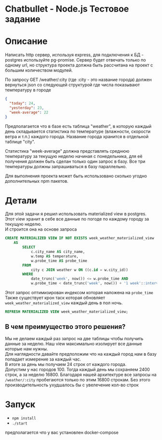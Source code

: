 # Chatbullet - Node.js Тестовое задание

# Описание 
Написать http сервер, используя express, для подключения к БД - postgres используйте pg-promise. Сервер будет отвечать только по одному url, но структура проекта должна быть рассчитана на проект с большим количеством модулей. 

По запросу GET /weather/:city (где :city - это название города) должен вернуться json со следующей структурой где числа показывают температуру в городе
``` json
{
  "today": 24,
  "yesterday": 23,
  "week-average": 22
}
```
Предполагается что в базе есть таблица "weather", в которую каждый день складывается статистика по температуре (влажности, скорости ветра и т.п.) каждого города. Название города хранится в отдельной таблице "city".

Статистика "week-average" должна представлять среднюю температуру за текущую неделю начиная с понедельника, для её получения должен быть сделан только один запрос в базу. Все три температуры должны запрашиваться в базу параллельно.

Для выполнения проекта может быть использовано сколько угодно дополнительных npm пакетов.


# Детали
Для этой задачи я решил использовать materialized view в postgres.\
Этот view хранит в себе все данные по погоде по каждому городу за текущую неделю.\
И строится она на основе запроса
```sql
CREATE MATERIALIZED VIEW IF NOT EXISTS week_weather_materialized_view 
    AS 
        SELECT 
            c.city_name AS city_name,
            w.temp AS temperature,
            w.probe_time AS probe_time
        FROM 
            city c JOIN weather w ON ((c.id = w.city_id))
        WHERE 
            date_trunc('week', now()) <= w.probe_time AND
            w.probe_time < date_trunc('week', now()) + '1 week'::interval;
```
Этот запрос оптимизирован индексом которая наложена на `probe_time`\
Также существует крон таск которая обновляет `week_weather_materialized_view` каждый день в пол ночь.
```sql
REFRESH MATERIALIZED VIEW week_weather_materialized_view;
```
## В чем преимущество этого решения?
Мы не делаем каждый раз запрос на две таблицы чтобы получить данные за неделю. Наш view максимально изолирует все данные которые нам нужны.\
Для наглядности давайте предположим что на каждый город нам в базу попадает измерение за каждый час.\
В итоге за день мы получаем 24 строк от каждого города.\
Допустим у нас городов 100. Тогда каждый день мы сохраняем 2400 строк, а за неделю 16800. Благодаря нашей архитектуре все запросы на `/weather/:city` пробегаются только по этим 16800 строкам. Без этого производительность ухудшалось бы с увелечение кол-во строк


# Запуск
- `npm install`
- `./start`

предполагается что у вас установлен docker-compose 

